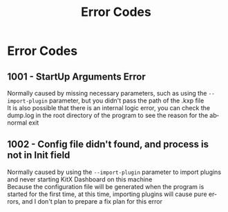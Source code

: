 ﻿---
lang: en-US
title: Error Codes
description: This page briefly introduces the error codes and their definitions of KitX Dashboard
---

# Error Codes

## 1001 - StartUp Arguments Error
Normally caused by missing necessary parameters, such as using the `--import-plugin` parameter, but you didn't pass the path of the .kxp file  
It is also possible that there is an internal logic error, you can check the dump.log in the root directory of the program to see the reason for the abnormal exit

## 1002 - Config file didn't found, and process is not in Init field
Normally caused by using the `--import-plugin` parameter to import plugins and never starting KitX Dashboard on this machine  
Because the configuration file will be generated when the program is started for the first time, at this time, importing plugins will cause pure errors, and I don't plan to prepare a fix plan for this error

